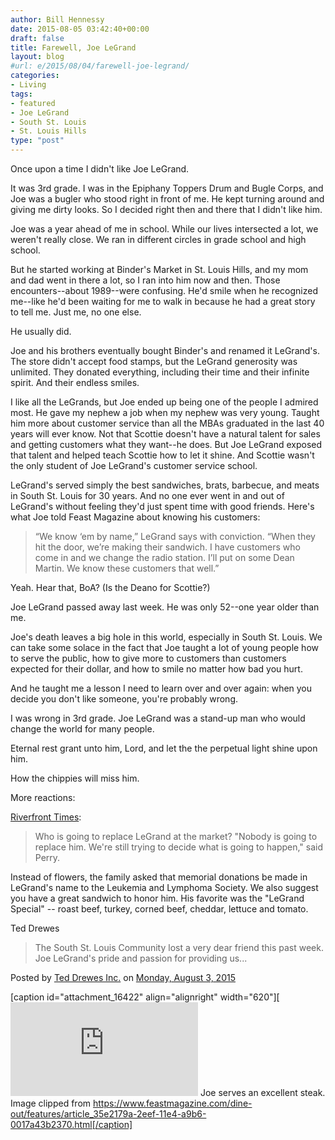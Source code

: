 ```yaml
---
author: Bill Hennessy
date: 2015-08-05 03:42:40+00:00
draft: false
title: Farewell, Joe LeGrand
layout: blog
#url: e/2015/08/04/farewell-joe-legrand/
categories:
- Living
tags:
- featured
- Joe LeGrand
- South St. Louis
- St. Louis Hills
type: "post"
---
```


Once upon a time I didn't like Joe LeGrand.

It was 3rd grade. I was in the Epiphany Toppers Drum and Bugle Corps, and Joe was a bugler who stood right in front of me. He kept turning around and giving me dirty looks. So I decided right then and there that I didn't like him.

Joe was a year ahead of me in school. While our lives intersected a lot, we weren't really close. We ran in different circles in grade school and high school.

But he started working at Binder's Market in St. Louis Hills, and my mom and dad went in there a lot, so I ran into him now and then. Those encounters--about 1989--were confusing. He'd smile when he recognized me--like he'd been waiting for me to walk in because he had a great story to tell me. Just me, no one else.

He usually did.

Joe and his brothers eventually bought Binder's and renamed it LeGrand's. The store didn't accept food stamps, but the LeGrand generosity was unlimited. They donated everything, including their time and their infinite spirit. And their endless smiles.

I like all the LeGrands, but Joe ended up being one of the people I admired most. He gave my nephew a job when my nephew was very young. Taught him more about customer service than all the MBAs graduated in the last 40 years will ever know. Not that Scottie doesn't have a natural talent for sales and getting customers what they want--he does. But Joe LeGrand exposed that talent and helped teach Scottie how to let it shine. And Scottie wasn't the only student of Joe LeGrand's customer service school.

LeGrand's served simply the best sandwiches, brats, barbecue, and meats in South St. Louis for 30 years. And no one ever went in and out of LeGrand's without feeling they'd just spent time with good friends. Here's what Joe told Feast Magazine about knowing his customers:



> “We know ‘em by name,” LeGrand says with conviction. “When they hit the door, we’re making their sandwich. I have customers who come in and we change the radio station. I’ll put on some Dean Martin. We know these customers that well.”



Yeah. Hear that, BoA? (Is the Deano for Scottie?)

Joe LeGrand passed away last week. He was only 52--one year older than me.

Joe's death leaves a big hole in this world, especially in South St. Louis. We can take some solace in the fact that Joe taught a lot of young people how to serve the public, how to give more to customers than customers expected for their dollar, and how to smile no matter how bad you hurt.

And he taught me a lesson I need to learn over and over again: when you decide you don't like someone, you're probably wrong.

I was wrong in 3rd grade. Joe LeGrand was a stand-up man who would change the world for many people.

Eternal rest grant unto him, Lord, and let the the perpetual light shine upon him.

How the chippies will miss him.

More reactions:

[Riverfront Times](https://blogs.riverfronttimes.com/gutcheck/2015/08/rip_joe_legrand_co-owner_of_legrands_market.php):



> Who is going to replace LeGrand at the market? "Nobody is going to replace him. We're still trying to decide what is going to happen," said Perry.

Instead of flowers, the family asked that memorial donations be made in LeGrand's name to the Leukemia and Lymphoma Society. We also suggest you have a great sandwich to honor him. His favorite was the "LeGrand Special" -- roast beef, turkey, corned beef, cheddar, lettuce and tomato.



Ted Drewes









> The South St. Louis Community lost a very dear friend this past week. Joe LeGrand's pride and passion for providing us...

Posted by [Ted Drewes Inc.](https://www.facebook.com/TedDrewes) on [Monday, August 3, 2015](https://www.facebook.com/TedDrewes/posts/872832422786452)


[caption id="attachment_16422" align="alignright" width="620"][![Joe serves an excellent steak. Image clipped from https://www.feastmagazine.com/dine-out/features/article_35e2179a-2eef-11e4-a9b6-0017a43b2370.html](https://hennessysview.com/wp-content/uploads/2015/08/53ff8e9ce5499.preview-620.jpg)
](https://www.feastmagazine.com/dine-out/features/article_35e2179a-2eef-11e4-a9b6-0017a43b2370.html) Joe serves an excellent steak. Image clipped from https://www.feastmagazine.com/dine-out/features/article_35e2179a-2eef-11e4-a9b6-0017a43b2370.html[/caption]





